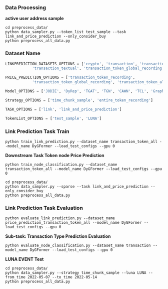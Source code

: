 ### Data Processing 

**active user address sample**
```{bash}
cd preprocess_data/
python data_sampler.py --token_list test_sample --task link_and_price_prediction --only_consider_buy
python preprocess_all_data.py
```


### Dataset Name

```python 
LINKPREDICTION_DATASETS_OPTIONS = ['crypto', 'transaction', 'transaction_token_recording', 'transaction_global', 
            'transaction_textual', 'transaction_token_global_recording', 'transaction_token_all']

PRICE_PREDICTION_OPTIONS = ['transaction_token_recording',
            'transaction_token_global_recording', 'transaction_token_all']

Model_OPTIONS = ['JODIE', 'DyRep', 'TGAT', 'TGN', 'CAWN', 'TCL', 'GraphMixer', 'DyGFormer']

Strategy_OPTIONS = ['time_chunk_sample', 'entire_token_recording']

TASK_OPTIONS = ['link', 'link_and_price_prediction']

TokenList_OPTIONS = ['test_sample', 'LUNA']
```

### Link Prediction Task Train

```{bash}
python train_link_prediction.py --dataset_name transaction_token_all --model_name DyGFormer --load_test_configs --gpu 0
```

**Downstream Task Token node Price Prediction**

```{bash}
python train_node_classification.py --dataset_name transaction_token_all --model_name DyGFormer --load_test_configs --gpu 0
```

```{bash}
cd preprocess_data/
python data_sampler.py --sparse --task link_and_price_prediction --only_consider_buy
python preprocess_all_data.py
```

### Link Prediction Task Evaluation

```{bash}
python evaluate_link_prediction.py --dataset_name price_prediction_transaction_token_all --model_name DyGFormer --load_test_configs --gpu 0
```

**Sub-task: Transaction Type Prediction Evaluation**

```{bash}
python evaluate_node_classification.py --dataset_name transaction --model_name DyGFormer --load_test_configs --gpu 0
```

**LUNA EVENT Test**
```{bash}
cd preprocess_data/
python data_sampler.py --strategy time_chunk_sample --luna LUNA --from_time 2022-05-07 --to_time 2022-05-14
python preprocess_all_data.py
```
